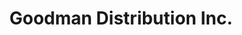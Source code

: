 ---
title: "Goodman Distribution Inc."
url: /college-station/goodman-distribution-inc/
shop: appliance
---